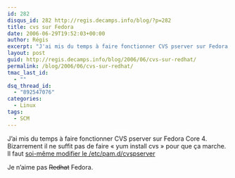 ```yaml
---
id: 282
disqus_id: 282 http://regis.decamps.info/blog/?p=282
title: cvs sur Fedora
date: 2006-06-29T19:52:03+00:00
author: Régis
excerpt: "J'ai mis du temps à faire fonctionner CVS pserver sur Fedora."
layout: post
guid: http://regis.decamps.info/blog/2006/06/cvs-sur-redhat/
permalink: /blog/2006/06/cvs-sur-redhat/
tmac_last_id:
  - ""
dsq_thread_id:
  - "892547076"
categories:
  - Linux
tags:
  - SCM
---
```

J’ai mis du temps à faire fonctionner CVS pserver sur Fedora Core 4. Bizarrement il ne suffit pas de faire « yum install cvs » pour que ça marche. Il faut [soi-même modifier le /etc/pam.d/cvspserver](http://www.network-theory.co.uk/docs/cvsmanual/cvs_30.html "Il faut modifier la configuration de pam pour que cvs server fonctionnne")
  
Je n’aime pas <strike>Redhat</strike> Fedora.
